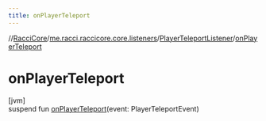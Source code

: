 ```yaml
---
title: onPlayerTeleport
---
```

//[RacciCore](../../../index.html)/[me.racci.raccicore.core.listeners](../index.html)/[PlayerTeleportListener](index.html)/[onPlayerTeleport](on-player-teleport.html)



# onPlayerTeleport



[jvm]\
suspend fun [onPlayerTeleport](on-player-teleport.html)(event: PlayerTeleportEvent)




